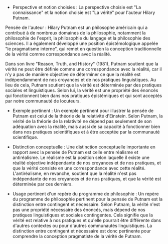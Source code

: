- Perspective et notion choisies :
La perspective choisie est "La connaissance" et la notion choisie est "La vérité" pour l'auteur Hilary Putnam.

Pensée de l'auteur :
Hilary Putnam est un philosophe américain qui a contribué à de nombreux domaines de la philosophie, notamment la philosophie de l'esprit, la philosophie du langage et la philosophie des sciences. Il a également développé une position épistémologique appelée "le pragmatisme interne", qui remet en question la conception traditionnelle de la vérité comme correspondance avec la réalité.

Dans son livre "Reason, Truth, and History" (1981), Putnam soutient que la vérité ne peut être définie comme une correspondance avec la réalité, car il n'y a pas de manière objective de déterminer ce que la réalité est indépendamment de nos croyances et de nos pratiques linguistiques. Au lieu de cela, Putnam soutient que la vérité est déterminée par des pratiques sociales et linguistiques. Selon lui, la vérité est une propriété des énoncés qui fonctionnent bien dans nos pratiques épistémiques et qui sont acceptés par notre communauté de locuteurs.

- Exemple pertinent :
Un exemple pertinent pour illustrer la pensée de Putnam est celui de la théorie de la relativité d'Einstein. Selon Putnam, la vérité de la théorie de la relativité ne dépend pas seulement de son adéquation avec la réalité, mais aussi de sa capacité à fonctionner bien dans nos pratiques scientifiques et à être acceptée par la communauté scientifique.

- Distinction conceptuelle :
Une distinction conceptuelle importante en rapport avec la pensée de Putnam est celle entre réalisme et antiréalisme. Le réalisme est la position selon laquelle il existe une réalité objective indépendante de nos croyances et de nos pratiques, et que la vérité consiste en une correspondance avec cette réalité. L'antiréalisme, en revanche, soutient que la réalité n'est pas indépendante de nos croyances et de nos pratiques, et que la vérité est déterminée par ces derniers.

- Usage pertinent d'un repère du programme de philosophie :
Un repère du programme de philosophie pertinent pour la pensée de Putnam est la distinction entre contingent et nécessaire. Selon Putnam, la vérité n'est pas une propriété nécessaire des énoncés, mais dépend de nos pratiques linguistiques et sociales contingentes. Cela signifie que la vérité est relative à nos pratiques et qu'elle pourrait être différente dans d'autres contextes ou pour d'autres communautés linguistiques. La distinction entre contingent et nécessaire est donc pertinente pour comprendre la conception pragmatiste de la vérité de Putnam.
